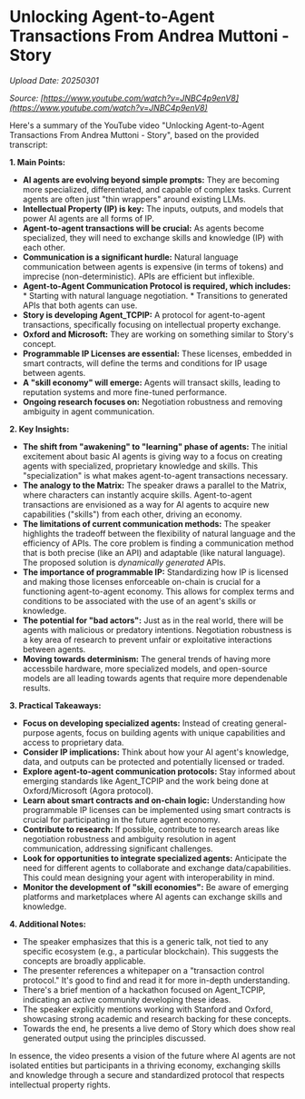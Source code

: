 # Unlocking Agent-to-Agent Transactions From Andrea Muttoni - Story

*Upload Date: 20250301*

*Source: [https://www.youtube.com/watch?v=JNBC4p9enV8](https://www.youtube.com/watch?v=JNBC4p9enV8)*

Here's a summary of the YouTube video "Unlocking Agent-to-Agent Transactions From Andrea Muttoni - Story", based on the provided transcript:

**1. Main Points:**

*   **AI agents are evolving beyond simple prompts:**  They are becoming more specialized, differentiated, and capable of complex tasks. Current agents are often just "thin wrappers" around existing LLMs.
*   **Intellectual Property (IP) is key:**  The inputs, outputs, and models that power AI agents are all forms of IP.
*   **Agent-to-agent transactions will be crucial:**  As agents become specialized, they will need to exchange skills and knowledge (IP) with each other.
*   **Communication is a significant hurdle:**  Natural language communication between agents is expensive (in terms of tokens) and imprecise (non-deterministic).  APIs are efficient but inflexible.
*    **Agent-to-Agent Communication Protocol is required, which includes:**
    * Starting with natural language negotiation.
    * Transitions to generated APIs that both agents can use.
*   **Story is developing Agent_TCPIP:** A protocol for agent-to-agent transactions, specifically focusing on intellectual property exchange.
* **Oxford and Microsoft:** They are working on something similar to Story's concept.
*   **Programmable IP Licenses are essential:**  These licenses, embedded in smart contracts, will define the terms and conditions for IP usage between agents.
*   **A "skill economy" will emerge:**  Agents will transact skills, leading to reputation systems and more fine-tuned performance.
*   **Ongoing research focuses on:**  Negotiation robustness and removing ambiguity in agent communication.

**2. Key Insights:**

*   **The shift from "awakening" to "learning" phase of agents:** The initial excitement about basic AI agents is giving way to a focus on creating agents with specialized, proprietary knowledge and skills.  This "specialization" is what makes agent-to-agent transactions necessary.
*   **The analogy to the Matrix:**  The speaker draws a parallel to the Matrix, where characters can instantly acquire skills. Agent-to-agent transactions are envisioned as a way for AI agents to acquire new capabilities ("skills") from each other, driving an economy.
*   **The limitations of current communication methods:** The speaker highlights the tradeoff between the flexibility of natural language and the efficiency of APIs.  The core problem is finding a communication method that is both precise (like an API) and adaptable (like natural language).  The proposed solution is *dynamically generated* APIs.
*   **The importance of programmable IP:** Standardizing how IP is licensed and making those licenses enforceable on-chain is crucial for a functioning agent-to-agent economy. This allows for complex terms and conditions to be associated with the use of an agent's skills or knowledge.
*   **The potential for "bad actors":**  Just as in the real world, there will be agents with malicious or predatory intentions.  Negotiation robustness is a key area of research to prevent unfair or exploitative interactions between agents.
*  **Moving towards determinism:** The general trends of having more accessbile hardware, more specialized models, and open-source models are all leading towards agents that require more dependenable results.

**3. Practical Takeaways:**

*   **Focus on developing specialized agents:** Instead of creating general-purpose agents, focus on building agents with unique capabilities and access to proprietary data.
*   **Consider IP implications:** Think about how your AI agent's knowledge, data, and outputs can be protected and potentially licensed or traded.
*   **Explore agent-to-agent communication protocols:**  Stay informed about emerging standards like Agent_TCPIP and the work being done at Oxford/Microsoft (Agora protocol).
*   **Learn about smart contracts and on-chain logic:** Understanding how programmable IP licenses can be implemented using smart contracts is crucial for participating in the future agent economy.
*   **Contribute to research:**  If possible, contribute to research areas like negotiation robustness and ambiguity resolution in agent communication, addressing significant challenges.
*   **Look for opportunities to integrate specialized agents:**  Anticipate the need for different agents to collaborate and exchange data/capabilities. This could mean designing your agent with interoperability in mind.
*   **Monitor the development of "skill economies":**  Be aware of emerging platforms and marketplaces where AI agents can exchange skills and knowledge.

**4. Additional Notes:**

*   The speaker emphasizes that this is a generic talk, not tied to any specific ecosystem (e.g., a particular blockchain). This suggests the concepts are broadly applicable.
* The presenter references a whitepaper on a "transaction control protocol." It's good to find and read it for more in-depth understanding.
*  There's a brief mention of a hackathon focused on Agent_TCPIP, indicating an active community developing these ideas.
*   The speaker explicitly mentions working with Stanford and Oxford, showcasing strong academic and research backing for these concepts.
* Towards the end, he presents a live demo of Story which does show real generated output using the principles discussed.

In essence, the video presents a vision of the future where AI agents are not isolated entities but participants in a thriving economy, exchanging skills and knowledge through a secure and standardized protocol that respects intellectual property rights.